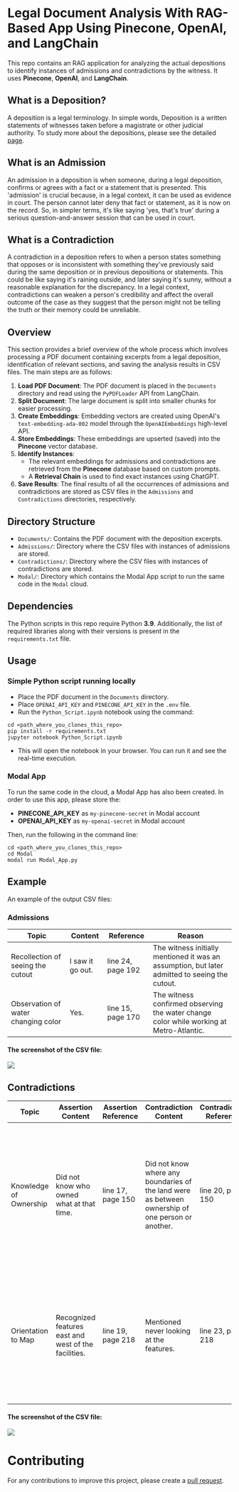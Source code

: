 # Legal Document Analysis With RAG-Based App Using Pinecone, OpenAI, and LangChain

This repo contains an RAG application for analyzing the actual depositions to identify instances of admissions and contradictions by the witness. It uses **Pinecone**, **OpenAI**, and **LangChain**.

## What is a Deposition?

A deposition is a legal terminology. In simple words, Deposition is a written statements of witnesses taken before a magistrate or other judicial authority. To study more about the depositions, please see the detailed [page](https://en.wikipedia.org/wiki/Deposition_(law)).

## What is an Admission

An admission in a deposition is when someone, during a legal deposition, confirms or agrees with a fact or a statement that is presented. This 'admission' is crucial because, in a legal context, it can be used as evidence in court. The person cannot later deny that fact or statement, as it is now on the record. So, in simpler terms, it's like saying 'yes, that's true' during a serious question-and-answer session that can be used in court.

## What is a Contradiction
    
A contradiction in a deposition refers to when a person states something that opposes or is inconsistent with something they've previously said during the same deposition or in previous depositions or statements. This could be like saying it's raining outside, and later saying it's sunny, without a reasonable explanation for the discrepancy. In a legal context, contradictions can weaken a person's credibility and affect the overall outcome of the case as they suggest that the person might not be telling the truth or their memory could be unreliable.

## Overview

This section provides a brief overview of the whole process which involves processing a PDF document containing excerpts from a legal deposition, identification of relevant sections, and saving the analysis results in CSV files. The main steps are as follows:

1. **Load PDF Document**: The PDF document is placed in the `Documents` directory and read using the `PyPDFLoader` API from LangChain.
2. **Split Document**: The large document is split into smaller chunks for easier processing.
3. **Create Embeddings**: Embedding vectors are created using OpenAI's `text-embedding-ada-002` model through the `OpenAIEmbeddings` high-level API.
4. **Store Embeddings**: These embeddings are upserted (saved) into the **Pinecone** vector database.
5. **Identify Instances**: 
    - The relevant embeddings for admissions and contradictions are retrieved from the **Pinecone** database based on custom prompts.
    - A **Retrieval Chain** is used to find exact instances using ChatGPT.
6. **Save Results**: The final results of all the occurrences of admissions and contradictions are stored as CSV files in the `Admissions` and `Contradictions` directories, respectively.

## Directory Structure

- `Documents/`: Contains the PDF document with the deposition excerpts.
- `Admissions/`: Directory where the CSV files with instances of admissions are stored.
- `Contradictions/`: Directory where the CSV files with instances of contradictions are stored.
- `Modal/`: Directory which contains the Modal App script to run the same code in the `Modal` cloud.

## Dependencies

The Python scripts in this repo require Python **3.9**. Additionally, the list of required libraries along with their versions is present in the `requirements.txt` file.

## Usage

### Simple Python script running locally

- Place the PDF document in the `Documents` directory.
- Place `OPENAI_API_KEY` and `PINECONE_API_KEY` in the `.env` file.
- Run the `Python_Script.ipynb` notebook using the command:

```
cd <path_where_you_clones_this_repo>
pip install -r requirements.txt
jupyter notebook Python_Script.ipynb
```

- This will open the notebook in your browser. You can run it and see the real-time execution.

### Modal App

To run the same code in the cloud, a Modal App has also been created. In order to use this app, please store the:

* **PINECONE_API_KEY** as `my-pinecone-secret` in Modal account
* **OPENAI_API_KEY** as `my-openai-secret` in Modal account
    
Then, run the following in the command line:

```
cd <path_where_you_clones_this_repo>
cd Modal
modal run Modal_App.py
```

## Example
An example of the output CSV files:

### Admissions

| Topic                                | Content                                                                                                                                       | Reference          | Reason                                                                                                                      |
|--------------------------------------|-----------------------------------------------------------------------------------------------------------------------------------------------|--------------------|-----------------------------------------------------------------------------------------------------------------------------|
| Recollection of seeing the cutout     | I saw it go out.                                                                                                                              | line 24, page 192  | The witness initially mentioned it was an assumption, but later admitted to seeing the cutout.                              |
| Observation of water changing color   | Yes.                                                                                                                                          | line 15, page 170  | The witness confirmed observing the water change color while working at Metro-Atlantic.                                     |

#### The screenshot of the CSV file:

<img src="https://github.com/MUmairAB/Analyzing-Legal-Documents-using-ChatGPT/blob/main/Images/Admissions%20CSV%20file.png?raw=true"/>

## Contradictions

| Topic                   | Assertion Content                                      | Assertion Reference | Contradiction Content                                                      | Contradiction Reference | Reason                                                                                                                                        |
|-------------------------|--------------------------------------------------------|---------------------|---------------------------------------------------------------------------|--------------------------|-----------------------------------------------------------------------------------------------------------------------------------------------|
| Knowledge of Ownership  | Did not know who owned what at that time.              | line 17, page 150   | Did not know where any boundaries of the land were as between ownership of one person or another. | line 20, page 150         | The witness initially stated he did not know who owned what, but later contradicted this by saying he did not know where the boundaries of the land were between different owners. |
| Orientation to Map      | Recognized features east and west of the facilities.   | line 19, page 218   | Mentioned never looking at the features.                                   | line 23, page 218         | The witness first acknowledged recognizing features east and west of the facilities on the map, but later contradicted this by stating that he never looked at those features.     |

#### The screenshot of the CSV file:

<img src="https://github.com/MUmairAB/Analyzing-Legal-Documents-using-ChatGPT/blob/main/Images/Contradictions%20CSV%20file.png?raw=true" />


# Contributing

For any contributions to improve this project, please create a [pull request](https://github.com/MUmairAB/Analyzing-Legal-Documents-using-ChatGPT/tree/main).
